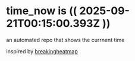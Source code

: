 # time_now is (( 2025-09-21T00:15:00.393Z ))

an automated repo that shows the currnent time

inspired by [breakingheatmap](https://github.com/breakingheatmap/breakingheatmap)